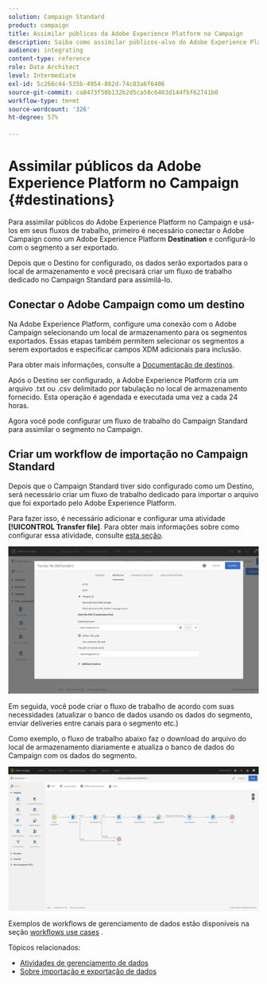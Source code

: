```yaml
---
solution: Campaign Standard
product: campaign
title: Assimilar públicos da Adobe Experience Platform no Campaign
description: Saiba como assimilar públicos-alvo do Adobe Experience Platform no Campaign Standard.
audience: integrating
content-type: reference
role: Data Architect
level: Intermediate
exl-id: 5c266c44-535b-4954-862d-74c83a6f6406
source-git-commit: ca8473f50b132b2d5ca58c6403d144fbf62741b0
workflow-type: tm+mt
source-wordcount: '326'
ht-degree: 57%

---
```


# Assimilar públicos da Adobe Experience Platform no Campaign {#destinations}

Para assimilar públicos do Adobe Experience Platform no Campaign e usá-los em seus fluxos de trabalho, primeiro é necessário conectar o Adobe Campaign como um Adobe Experience Platform **Destination** e configurá-lo com o segmento a ser exportado.

Depois que o Destino for configurado, os dados serão exportados para o local de armazenamento e você precisará criar um fluxo de trabalho dedicado no Campaign Standard para assimilá-lo.

## Conectar o Adobe Campaign como um destino

Na Adobe Experience Platform, configure uma conexão com o Adobe Campaign selecionando um local de armazenamento para os segmentos exportados. Essas etapas também permitem selecionar os segmentos a serem exportados e especificar campos XDM adicionais para inclusão.

Para obter mais informações, consulte a [Documentação de destinos](https://experienceleague.adobe.com/docs/experience-platform/destinations/catalog/email-marketing/adobe-campaign.html?lang=pt-BR).

Após o Destino ser configurado, a Adobe Experience Platform cria um arquivo .txt ou .csv delimitado por tabulação no local de armazenamento fornecido. Esta operação é agendada e executada uma vez a cada 24 horas.

Agora você pode configurar um fluxo de trabalho do Campaign Standard para assimilar o segmento no Campaign.

## Criar um workflow de importação no Campaign Standard

Depois que o Campaign Standard tiver sido configurado como um Destino, será necessário criar um fluxo de trabalho dedicado para importar o arquivo que foi exportado pelo Adobe Experience Platform.

Para fazer isso, é necessário adicionar e configurar uma atividade **[!UICONTROL Transfer file]**. Para obter mais informações sobre como configurar essa atividade, consulte [esta seção](../../automating/using/transfer-file.md).

![](assets/rtcdp-transfer-file.png)

Em seguida, você pode criar o fluxo de trabalho de acordo com suas necessidades (atualizar o banco de dados usando os dados do segmento, enviar deliveries entre canais para o segmento etc.)

Como exemplo, o fluxo de trabalho abaixo faz o download do arquivo do local de armazenamento diariamente e atualiza o banco de dados do Campaign com os dados do segmento.

![](assets/rtcdp-workflow.png)

Exemplos de workflows de gerenciamento de dados estão disponíveis na seção [workflows use cases](../../automating/using/about-workflow-use-cases.md#management) .

Tópicos relacionados:

* [Atividades de gerenciamento de dados](../../automating/using/about-data-management-activities.md)
* [Sobre importação e exportação de dados](../../automating/using/about-data-import-and-export.md)
